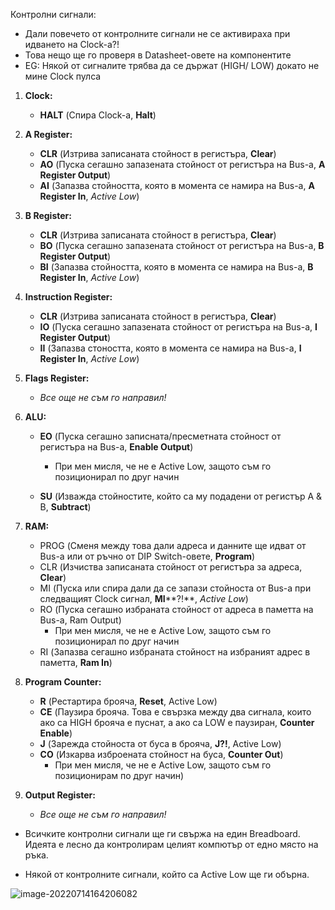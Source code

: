 Контролни сигнали:

- Дали повечето от контролните сигнали не се активираха при идването на Clock-a?!
- Това нещо ще го проверя в Datasheet-овете на компонентите
- EG: Някой от сигналите трябва да се държат (HIGH/ LOW) докато не мине Clock пулса



1. **Clock:**
   - **HALT** (Спира Clock-a, **Halt**)

2. **A Register:**
   - **CLR** (Изтрива записаната стойност в регистъра, **Clear**)
   - **AO** (Пуска сегашно запазената стойност от регистъра на Bus-a, **A Register Output**)
   - **AI** (Запазва стойността, която в момента се намира на Bus-a, **A Register In**, *Active Low*)
3. **B Register:**
   - **CLR** (Изтрива записаната стойност в регистъра, **Clear**)
   - **BO** (Пуска сегашно запазената стойност от регистъра на Bus-a, **B Register Output**)
   - **BI** (Запазва стойността, която в момента се намира на Bus-a, **B Register In**, *Active Low*)
4. **Instruction Register:**
   - **CLR** (Изтрива записаната стойност в регистъра, **Clear**)
   - **IO** (Пуска сегашно запазената стойност от регистъра на Bus-a, **I Register Output**)
   - **II** (Запазва стоността, която в момента се намира на Bus-a, **I Register In**, *Active Low*)

5. **Flags Register:**
   - *Все още не съм го направил!*

6. **ALU:**

   - **EO** (Пуска сегашно записната/пресметната стойност от регистъра на Bus-a, **Enable Output**)
     - При мен мисля, че не е Active Low, защото съм го позиционирал по друг начин

   - **SU** (Изважда стойностите, който са му подадени от регистър A & B, **Subtract**)

7. **RAM:**
   - PROG (Сменя между това дали адреса и данните ще идват от Bus-a или от ръчно от DIP Switch-овете, **Program**)
   - CLR (Изчиства записаната стойност от регистъра за адреса, **Clear**)
   - MI (Пуска или спира дали да се запази стойноста от Bus-a при следващият Clock сигнал, **MI****?!**, *Active Low*)
   - RO (Пуска сегашно избраната стойност от адреса в паметта на Bus-a, Ram Output)
     - При мен мисля, че не е Active Low, защото съм го позиционирал по друг начин
   - RI (Запазва сегашно избраната стойност на избраният адрес в паметта, **Ram In**)

8. **Program Counter:**
   - **R** (Рестартира брояча, **Reset**, Active Low)
   - **CE** (Паузира брояча. Това е свързка между два сигнала, които ако са HIGH брояча е пуснат, а ако са LOW е паузиран, **Counter Enable**)
   - **J** (Зарежда стойноста от буса в брояча, **J?!**, Active Low)
   - **CO** (Изкарва изброената стойност на буса, **Counter Out**)
     - При мен мисля, че не е Active Low, защото съм го позиционирам по друг начин)

9. **Output Register:**
   - *Все още не съм го направил!*



- Всичките контролни сигнали ще ги свържа на един Breadboard. Идеята е лесно да контролирам целият компютър от едно място на ръка.

- Някой от контролните сигнали, който са Active Low ще ги обърна.

![image-20220714164206082](C:\Users\itsgo\Desktop\GitHub\8-Bit-Computer\Pictures\image-20220714164206082.png)

